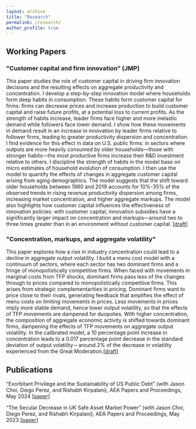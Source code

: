 ```yaml
---
layout: archive
title: "Research"
permalink: /research/
author_profile: true
---
```


## Working Papers

### "Customer capital and firm innovation" (JMP)
This paper studies the role of customer capital in driving firm innovation decisions and the resulting effects on aggregate productivity and concentration. I develop a step-by-step innovation model where households form deep habits in consumption. These habits form customer capital for firms: firms can decrease prices and increase production to build customer capital and raise future profits, at a potential loss to current profits. As the strength of habits increase, leader firms face higher and more inelastic demand while followers face lower demand. I show how these movements in demand result in an increase in innovation by leader firms  relative to follower firms, leading to greater productivity dispersion and concentration. I find evidence for this effect in data on U.S. public firms: in sectors where outputs are more heavily consumed by older households—those with stronger habits—the most productive firms increase their R&D investment relative to others. I discipline the strength of habits in the model base on micro estimates of household evolution of consumption. I then use the model to quantify the effects of changes in aggregate customer capital arising from aging demographics. The model suggests that the shift toward older households between 1980 and 2019 accounts for 10%-35% of the observed trends in rising revenue productivity dispersion among firms, increasing market concentration, and higher aggregate markups. The model also highlights how customer capital influences the effectiveness of innovation policies: with customer capital, innovation subsidies have a significantly larger impact on concentration and markups—around two to three times greater than in an environment without customer capital. [[draft]](http://duongqdang.github.io/files/jmp_dang.pdf)

### "Concentration, markups, and aggregate volatility"
This paper explores how a rise in industry concentration could lead to a decline in aggregate output volatility. I build a menu cost model with a continuum of sectors, where each sector has two dominant firms and a fringe of monopolistically competitive firms. When faced with movements in marginal costs from TFP shocks, dominant firms pass less of the changes through to prices compared to monopolistically competitive firms. This arises from strategic complementarities in pricing. Dominant firms want to price close to their rivals, generating feedback that amplifies the effect of menu costs on limiting movements in prices. Less movements in prices imply more stable demand, hence lower output volatility, so that the effects of TFP movements are dampened for duopolies. With higher concentration, the composition of aggregate economic activity is shifted towards dominant firms, dampening the effects of TFP movements on aggregate output volatility. In the calibrated model, a 10 percentage point increase in concentration leads to a 0.017 percentage point decrease in the standard deviation of output volatility – around 2% of the decrease in volatility experienced from the Great Moderation.[[draft]](http://duongqdang.github.io/files/CMOV.pdf)

## Publications

“Exorbitant Privilege and the Sustainability of US Public Debt” (with Jason Choi, Diego Perez, and Rishabh Kirpalani), AEA Papers and Proceedings, May 2024 [[paper]](http://duongqdang.github.io/files/CDKP_USdebt_nber.pdf)

“The Secular Decrease in UK Safe Asset Market Power” (with Jason Choi, Diego Perez, and Rishabh Kirpalani), AEA Papers and Proceedings, May 2023 [[paper]](http://duongqdang.github.io/files/CDKP_UK.pdf)
